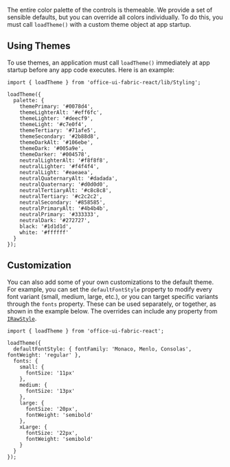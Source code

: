 The entire color palette of the controls is themeable. We provide a set of sensible defaults, but you can override all colors individually. To do this, you must call `loadTheme()` with a custom theme object at app startup.

## Using Themes

To use themes, an application must call `loadTheme()` immediately at app startup before any app code executes.
Here is an example:

```tsx
import { loadTheme } from 'office-ui-fabric-react/lib/Styling';

loadTheme({
  palette: {
    themePrimary: '#0078d4',
    themeLighterAlt: '#eff6fc',
    themeLighter: '#deecf9',
    themeLight: '#c7e0f4',
    themeTertiary: '#71afe5',
    themeSecondary: '#2b88d8',
    themeDarkAlt: '#106ebe',
    themeDark: '#005a9e',
    themeDarker: '#004578',
    neutralLighterAlt: '#f8f8f8',
    neutralLighter: '#f4f4f4',
    neutralLight: '#eaeaea',
    neutralQuaternaryAlt: '#dadada',
    neutralQuaternary: '#d0d0d0',
    neutralTertiaryAlt: '#c8c8c8',
    neutralTertiary: '#c2c2c2',
    neutralSecondary: '#858585',
    neutralPrimaryAlt: '#4b4b4b',
    neutralPrimary: '#333333',
    neutralDark: '#272727',
    black: '#1d1d1d',
    white: '#ffffff'
  }
});
```

## Customization

You can also add some of your own customizations to the default theme.
For example, you can set the `defaultFontStyle` property to modify every font variant
(small, medium, large, etc.), or you can target specific variants through the `fonts` property.
These can be used separately, or together, as shown in the example below.
The overrides can include any property from [`IRawStyle`](#/controls/web/references/irawstyle).

```tsx
import { loadTheme } from 'office-ui-fabric-react';

loadTheme({
  defaultFontStyle: { fontFamily: 'Monaco, Menlo, Consolas', fontWeight: 'regular' },
  fonts: {
    small: {
      fontSize: '11px'
    },
    medium: {
      fontSize: '13px'
    },
    large: {
      fontSize: '20px',
      fontWeight: 'semibold'
    },
    xLarge: {
      fontSize: '22px',
      fontWeight: 'semibold'
    }
  }
});
```
